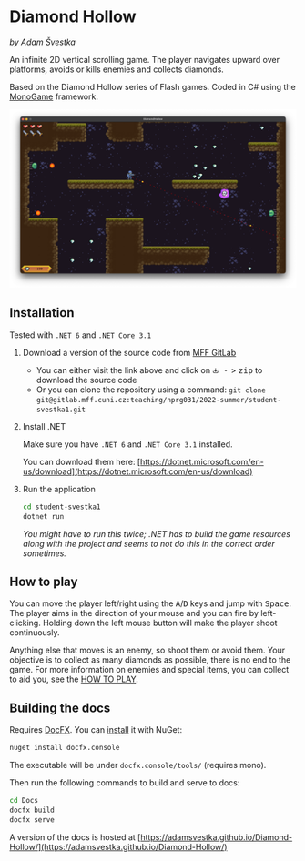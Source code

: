 # Diamond Hollow

*by Adam Švestka*

An infinite 2D vertical scrolling game. The player navigates upward over platforms, avoids or kills enemies and collects diamonds.

Based on the Diamond Hollow series of Flash games. Coded in C# using the [MonoGame](https://www.monogame.net) framework.

![Screenshot](Images/screenshot.png)


## Installation

Tested with `.NET 6` and `.NET Core 3.1`

1. Download a version of the source code from [MFF GitLab](https://gitlab.mff.cuni.cz/teaching/nprg031/2022-summer/student-svestka1.git)

    - You can either visit the link above and click on <kbd>
    <svg xmlns="http://www.w3.org/2000/svg" viewBox="0 0 16 16" width="10" height="10"><path fill="currentColor" fill-rule="evenodd" clip-rule="evenodd" d="M11.78 7.159a.75.75 0 0 0-1.06 0l-1.97 1.97V1.75a.75.75 0 0 0-1.5 0v7.379l-1.97-1.97a.75.75 0 0 0-1.06 1.06l3.25 3.25L8 12l.53-.53 3.25-3.25a.75.75 0 0 0 0-1.061zM2.5 9.75a.75.75 0 0 0-1.5 0V13a2 2 0 0 0 2 2h10a2 2 0 0 0 2-2V9.75a.75.75 0 0 0-1.5 0V13a.5.5 0 0 1-.5.5H3a.5.5 0 0 1-.5-.5V9.75z"></path></svg> <svg xmlns="http://www.w3.org/2000/svg" viewBox="0 0 16 16" width="10" height="10"><path fill="currentColor" fill-rule="evenodd" clip-rule="evenodd" d="M4.22 6.22a.75.75 0 0 1 1.06 0L8 8.94l2.72-2.72a.75.75 0 1 1 1.06 1.06l-3.25 3.25a.75.75 0 0 1-1.06 0L4.22 7.28a.75.75 0 0 1 0-1.06z"></path></svg></kbd> > <kbd>zip</kbd> to download the source code
    - Or you can clone the repository using a command: `git clone git@gitlab.mff.cuni.cz:teaching/nprg031/2022-summer/student-svestka1.git`

2. Install .NET

    Make sure you have `.NET 6` and `.NET Core 3.1` installed.

    You can download them here: [https://dotnet.microsoft.com/en-us/download](https://dotnet.microsoft.com/en-us/download)

3. Run the application
    
    ```sh
    cd student-svestka1
    dotnet run
    ```

    *You might have to run this twice; .NET has to build the game resources along with the project and seems to not do this in the correct order sometimes.*


## How to play

You can move the player left/right using the <kbd>A</kbd>/<kbd>D</kbd> keys and jump with <kbd>Space</kbd>.
The player aims in the direction of your mouse and you can fire by left-clicking. Holding down the left mouse button will make the player shoot continuously.

Anything else that moves is an enemy, so shoot them or avoid them.
Your objective is to collect as many diamonds as possible, there is no end to the game.
For more information on enemies and special items, you can collect to aid you, see the [HOW TO PLAY](how-to-play.md).


## Building the docs

Requires [DocFX](https://dotnet.github.io/docfx/index.html). You can [install](https://dotnet.github.io/docfx/tutorial/docfx_getting_started.html#2-use-docfx-as-a-command-line-tool) it with NuGet:

```sh
nuget install docfx.console
```

The executable will be under `docfx.console/tools/` (requires mono).

Then run the following commands to build and serve to docs:

```sh
cd Docs
docfx build
docfx serve
```

A version of the docs is hosted at [https://adamsvestka.github.io/Diamond-Hollow/](https://adamsvestka.github.io/Diamond-Hollow/)